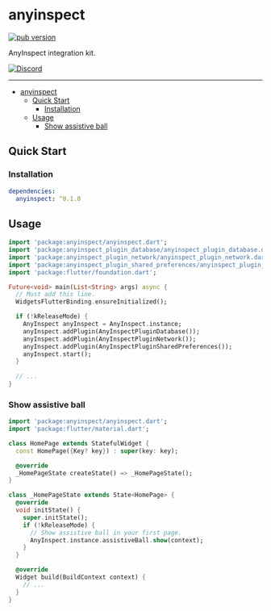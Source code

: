 # anyinspect

[![pub version][pub-image]][pub-url]

[pub-image]: https://img.shields.io/pub/v/anyinspect.svg
[pub-url]: https://pub.dev/packages/anyinspect

AnyInspect integration kit.

[![Discord](https://img.shields.io/badge/discord-%237289DA.svg?style=for-the-badge&logo=discord&logoColor=white)](https://discord.gg/RzFrAhmXFY)

---

<!-- START doctoc generated TOC please keep comment here to allow auto update -->
<!-- DON'T EDIT THIS SECTION, INSTEAD RE-RUN doctoc TO UPDATE -->

- [anyinspect](#anyinspect)
  - [Quick Start](#quick-start)
    - [Installation](#installation)
  - [Usage](#usage)
    - [Show assistive ball](#show-assistive-ball)

<!-- END doctoc generated TOC please keep comment here to allow auto update -->

## Quick Start

### Installation

```yaml
dependencies:
  anyinspect: ^0.1.0
```

## Usage

```dart
import 'package:anyinspect/anyinspect.dart';
import 'package:anyinspect_plugin_database/anyinspect_plugin_database.dart';
import 'package:anyinspect_plugin_network/anyinspect_plugin_network.dart';
import 'package:anyinspect_plugin_shared_preferences/anyinspect_plugin_shared_preferences.dart';
import 'package:flutter/foundation.dart';

Future<void> main(List<String> args) async {
  // Must add this line.
  WidgetsFlutterBinding.ensureInitialized();

  if (!kReleaseMode) {
    AnyInspect anyInspect = AnyInspect.instance;
    anyInspect.addPlugin(AnyInspectPluginDatabase());
    anyInspect.addPlugin(AnyInspectPluginNetwork());
    anyInspect.addPlugin(AnyInspectPluginSharedPreferences());
    anyInspect.start();
  }
  
  // ...
}
```

### Show assistive ball

```dart
import 'package:anyinspect/anyinspect.dart';
import 'package:flutter/material.dart';

class HomePage extends StatefulWidget {
  const HomePage({Key? key}) : super(key: key);

  @override
  _HomePageState createState() => _HomePageState();
}

class _HomePageState extends State<HomePage> {
  @override
  void initState() {
    super.initState();
    if (!kReleaseMode) {
      // Show assistive ball in your first page.
      AnyInspect.instance.assistiveBall.show(context);
    }
  }

  @override
  Widget build(BuildContext context) {
    // ...
  }
}
```